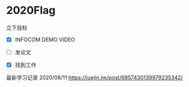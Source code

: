# 2020Flag

立下目标

- [x] INFOCOM DEMO VIDEO
- [ ] 发论文
- [x] 找到工作


最新学习记录
2020/08/11 https://juejin.im/post/6857430139979235342/

 



